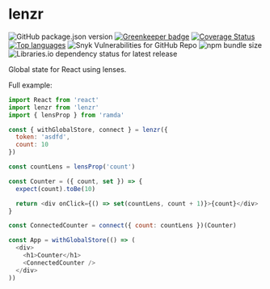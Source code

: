 # lenzr

![GitHub package.json version](https://img.shields.io/github/package-json/v/justbrody/lenzr.svg)
[![Greenkeeper badge](https://badges.greenkeeper.io/justbrody/lenzr.svg)](https://greenkeeper.io/)
[![Coverage Status](https://coveralls.io/repos/github/justbrody/lenzr/badge.svg?branch=master)](https://coveralls.io/github/justbrody/lenzr?branch=master)
[![Top languages](https://img.shields.io/github/languages/top/justbrody/lenzr.svg)](https://github.com/justbrody/lenzr/)
![Snyk Vulnerabilities for GitHub Repo](https://img.shields.io/snyk/vulnerabilities/github/justbrody/lenzr.svg)
![npm bundle size](https://img.shields.io/bundlephobia/min/lenzr@latest.svg)
![Libraries.io dependency status for latest release](https://img.shields.io/librariesio/release/npm/lenzr.svg)

Global state for React using lenses.

Full example:
```javascript
import React from 'react'
import lenzr from 'lenzr'
import { lensProp } from 'ramda'

const { withGlobalStore, connect } = lenzr({
  token: 'asdfd',
  count: 10
})

const countLens = lensProp('count')

const Counter = ({ count, set }) => {
  expect(count).toBe(10)

  return <div onClick={() => set(countLens, count + 1)}>{count}</div>
}

const ConnectedCounter = connect({ count: countLens })(Counter)

const App = withGlobalStore(() => (
  <div>
    <h1>Counter</h1>
    <ConnectedCounter />
  </div>
))
```
